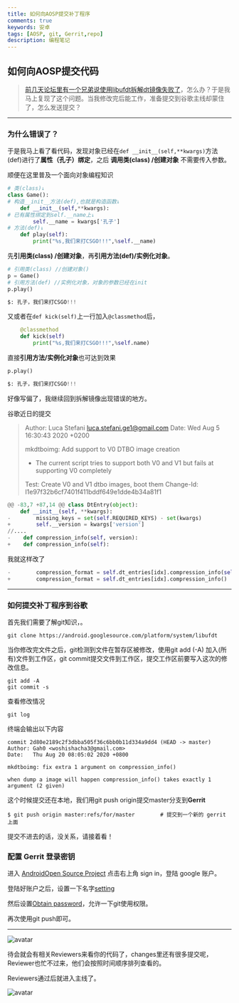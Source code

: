 ```yaml
---
title: 如何向AOSP提交补丁程序
comments: true
keywords: 安卓
tags: [AOSP, git, Gerrit,repo]
description: 编程笔记
---
```




## ﻿如何向AOSP提交代码

> [前几天论坛里有一个兄弟说使用libufdt拆解dt镜像失败了](https://www.akr-developers.com/d/295/14)，怎么办？于是我马上复现了这个问题。当我修改完后能工作，准备提交到谷歌主线却蒙住了，怎么发送提交？

------



### 为什么错误了？

于是我马上看了看代码，发现对象已经在`def __init__(self,**kwargs)`方法(def)进行了**属性（孔子）绑定**，之后 **调用类(class) /创建对象** 不需要传入参数。

顺便在这里普及一个面向对象编程知识

```python
# 类(class)↓
class Game():	
# 构造__init__方法(def),也就是构造函数↓					   
	def __init__(self,**kwargs):   
# 已有属性绑定到self.__name上↓
		self.__name = kwargs['孔子'] 
# 方法(def)↓
	def play(self):  		               
		print("%s,我们来打CSGO!!!",%self.__name)
```

先**引用类(class) /创建对象**，再**引用方法(def)/实例化对象**。

```py
# 引用类(class) //创建对象()
p = Game()
# 引用方法(def) //实例化对象，对象的参数已经在init   
p.play()

$: 孔子，我们来打CSGO!!!
```

又或者在`def kick(self)`上一行加入`@classmethod`后，

```python
	@classmethod
	def kick(self)
		print("%s,我们来打CSGO!!!",%self.name)
```

直接**引用方法/实例化对象**也可达到效果
```py
p.play()

$: 孔子，我们来打CSGO!!!
```

好像写偏了，我继续回到拆解镜像出现错误的地方。



谷歌近日的提交

> Author: Luca Stefani <luca.stefani.ge1@gmail.com>
> Date:   Wed Aug 5 16:30:43 2020 +0200
>
> mkdtboimg: Add support to V0 DTBO image creation
>
> * The current script tries to support both V0 and V1
>   but fails at supporting V0 completely
>
> Test: Create V0 and V1 dtbo images, boot them
> Change-Id: I1e97f32b6cf7401f411bddf649e1dde4b34a81f1



```py
@@ -83,7 +87,14 @@ class DtEntry(object):
    def __init__(self, **kwargs):
-        missing_keys = set(self.REQUIRED_KEYS) - set(kwargs)
+        self.__version = kwargs['version']
//....
-    def compression_info(self, version):
+    def compression_info(self):
```



我就这样改了

```python
-        compression_format = self.dt_entries[idx].compression_info(self.version)
+        compression_format = self.dt_entries[idx].compression_info()
```

------



### 如何提交补丁程序到谷歌



首先我们需要了解git知识，。

```
git clone https://android.googlesource.com/platform/system/libufdt
```

当你修改完文件之后，git检测到文件在暂存区被修改，使用git add (-A) 加入(所有)文件到工作区，git commit提交文件到工作区，提交工作区前要写入这次的修改信息。

```
git add -A
git commit -s   
```

查看修改情况

```
git log
```

终端会输出以下内容
```
commit 2d80e2189c2f3dbba505f36c6bb0b11d334a9dd4 (HEAD -> master)
Author: Gah0 <woshishacha3@gmail.com>
Date:   Thu Aug 20 08:05:02 2020 +0800

mkdtboimg: fix extra 1 argument on compression_info()

when dump a image will happen compression_info() takes exactly 1 argument (2 given)
```


这个时候提交还在本地，我们用git push origin提交master分支到**Gerrit**

```
$ git push origin master:refs/for/master 	    # 提交到一个新的 gerrit 上面
```



提交不进去的话，没关系，请接着看！



### 配置 Gerrit 登录密钥

进入 [AndroidOpen Source Project](https://android-review.googlesource.com/) 点击右上角 sign in，登陆 google 账户。

登陆好账户之后，设置一下名字[setting](https://android-review.googlesource.com/settings/)

然后设置[Obtain password](https://android-review.googlesource.com/settings/#HTTPCredentials)，允许一下git使用权限。



再次使用git push即可。

------

![avatar](/Gah0.github.io/images/20200826/1.png)

待会就会有相关Reviewers来看你的代码了，changes里还有很多提交呢，Reviewer也忙不过来，他们会按照时间顺序排列查看的。

Reviewers通过后就进入主线了。

![avatar](/Gah0.github.io/images/20200826/2.png)

